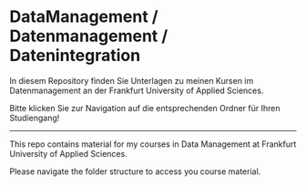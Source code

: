 # DataManagement / Datenmanagement / Datenintegration

In diesem Repository finden Sie Unterlagen zu meinen Kursen im Datenmanagement an der Frankfurt University of Applied Sciences.  

Bitte klicken Sie zur Navigation auf die entsprechenden Ordner für Ihren Studiengang!  

---

This repo contains material for my courses in Data Management at Frankfurt University of Applied Sciences.  

Please navigate the folder structure to access you course material.  
